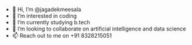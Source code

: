 - 👋 Hi, I’m @jagadekmeesala
- 👀 I’m interested in coding
- 🌱 I’m currently studying b.tech
- 💞️ I’m looking to collaborate on artificial intelligence and data science
- 📫 Reach out to me on +91 8328215051

<!---
jagadekmeesala/jagadekmeesala is a ✨ special ✨ repository because its `README.md` (this file) appears on your GitHub profile.
You can click the Preview link to take a look at your changes.
--->
